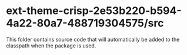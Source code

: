 # ext-theme-crisp-2e53b220-b594-4a22-80a7-488719304575/src

This folder contains source code that will automatically be added to the classpath when
the package is used.
